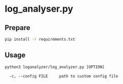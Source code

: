 # log_analyser.py

## Prepare

```bash
pip install -r requirements.txt
```

## Usage

```txt
python3 loganalyzer/log_analyzer.py [OPTION]

  -c, --config FILE     path to custom config file
```
